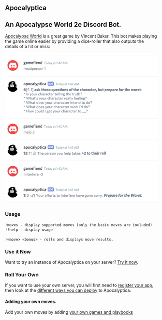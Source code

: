 Apocalyptica
---

## An Apocalypse World 2e Discord Bot. 

[Apocalypse World](http://apocalypse-world.com) is a great game by Vincent Baker. This bot makes playing the game online easier by providing a dice-roller that also outputs the details of a hit or miss:

![Example Usage](img/example.png)

### Usage
```
!moves - display supported moves (only the basic moves are included)
!!help - display usage

!<move> <bonus> - rolls and displays move results.
```


### Use it Now

Want to try an instance of Apocalyptica on your server? [Try it now](https://apocalyptica.social-fiction.net).

### Roll Your Own

If you want to use your own server, you will first need to [register your app](docs/register.md), then look at the [different ways you can deploy](docs/deploying.md) to Apocalyptica.

#### Adding your own moves.  

Add your own moves by adding [your own games and playbooks](docs/game-playbook.md)
